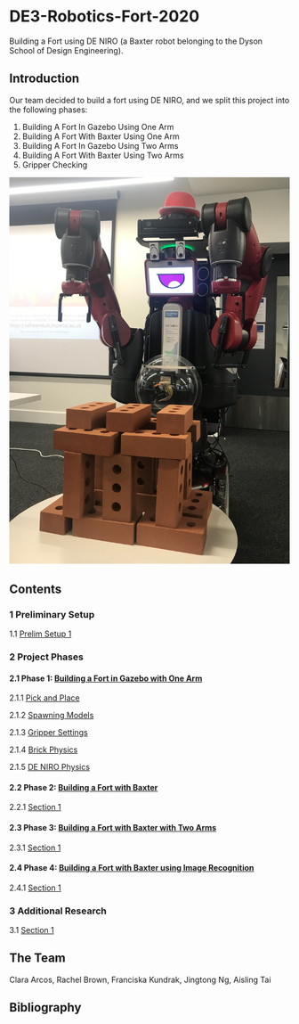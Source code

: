 # DE3-Robotics-Fort-2020
Building a Fort using DE NIRO (a Baxter robot belonging to the Dyson School of Design Engineering).
## Introduction
Our team decided to build a fort using DE NIRO, and we split this project into the following phases: 
1. Building A Fort In Gazebo Using One Arm
2. Building A Fort With Baxter Using One Arm
3. Building A Fort In Gazebo Using Two Arms
3. Building A Fort With Baxter Using Two Arms
4. Gripper Checking

![Image of DENIRO after building the Fort](https://github.com/fkundrak/DE3-Robotics-Fort-2020/blob/master/img/deniro_fort.jpg)

## Contents

### 1 Preliminary Setup
1.1 [Prelim Setup 1](https://github.com/fkundrak/DE3-Robotics-Fort-2020/wiki/1.1-Preliminary-Setup-1)

### 2 Project Phases

#### 2.1 Phase 1: [Building a Fort in Gazebo with One Arm](https://github.com/fkundrak/DE3-Robotics-Fort-2020/wiki/2.1-Phase-1:-Building-a-Fort-in-Gazebo)
2.1.1 [Pick and Place](https://github.com/fkundrak/DE3-Robotics-Fort-2020/wiki/2.1.1-Pick-and-Place)

2.1.2 [Spawning Models](https://github.com/fkundrak/DE3-Robotics-Fort-2020/wiki/2.1.2-Spawning-Models)

2.1.3 [Gripper Settings](https://github.com/fkundrak/DE3-Robotics-Fort-2020/wiki/2.1.3-Gripper-Settings)

2.1.4 [Brick Physics](https://github.com/fkundrak/DE3-Robotics-Fort-2020/wiki/2.1.4-Brick-Physics)

2.1.5 [DE NIRO Physics](https://github.com/fkundrak/DE3-Robotics-Fort-2020/wiki/2.1.5-DE-NIRO-Physics)

#### 2.2 Phase 2: [Building a Fort with Baxter](https://github.com/fkundrak/DE3-Robotics-Fort-2020/wiki/2.2-Phase-2:-Building-a-Fort-with-Baxter)
2.2.1 [Section 1](https://github.com/fkundrak/DE3-Robotics-Fort-2020/wiki/2.2.1-Section-1)

#### 2.3 Phase 3: [Building a Fort with Baxter with Two Arms](https://github.com/fkundrak/DE3-Robotics-Fort-2020/wiki/2.3-Phase-3:-Building-a-Fort-with-Baxter-with-Two-Arms)
2.3.1 [Section 1](https://github.com/fkundrak/DE3-Robotics-Fort-2020/wiki/2.3.1-Section-1)

#### 2.4 Phase 4: [Building a Fort with Baxter using Image Recognition](https://github.com/fkundrak/DE3-Robotics-Fort-2020/wiki/2.4-Phase-4:-Building-a-Fort-with-Baxter-using-Image-Recognition)
2.4.1 [Section 1](https://github.com/fkundrak/DE3-Robotics-Fort-2020/wiki/2.4.1-Section-1)

### 3 Additional Research
3.1 [Section 1](https://github.com/fkundrak/DE3-Robotics-Fort-2020/wiki/3.1-Section-1)

## The Team
Clara Arcos, Rachel Brown, Franciska Kundrak, Jingtong Ng, Aisling Tai

## Bibliography
